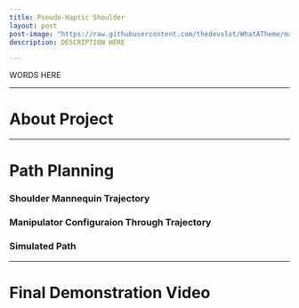 ```yaml
---
title: Pseudo-Haptic Shoulder
layout: post
post-image: "https://raw.githubusercontent.com/thedevslot/WhatATheme/master/assets/images/SamplePost.png?token=AHMQUEPC4IFADOF5VG4QVN26Z64GG"
description: DESCRIPTION HERE

---
```


WORDS HERE

---

# About Project

---

# Path Planning

### Shoulder Mannequin Trajectory

### Manipulator Configuraion Through Trajectory

### Simulated Path

---

# Final Demonstration Video